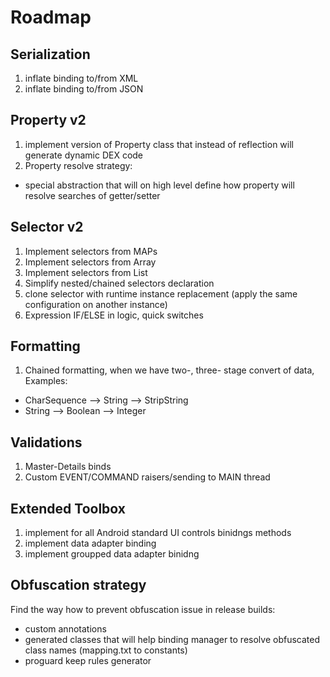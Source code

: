 # Roadmap

## Serialization

1. inflate binding to/from XML
2. inflate binding to/from JSON

## Property v2

1. implement version of Property class that instead of reflection will generate dynamic DEX code
2. Property resolve strategy:
- special abstraction that will on high level define how property will resolve searches of getter/setter

## Selector v2

1. Implement selectors from MAPs
2. Implement selectors from Array
3. Implement selectors from List
4. Simplify nested/chained selectors declaration
5. clone selector with runtime instance replacement (apply the same configuration on another instance)
6. Expression IF/ELSE in logic, quick switches

## Formatting

1. Chained formatting, when we have two-, three- stage convert of data, Examples: 
- CharSequence --> String --> StripString
- String --> Boolean --> Integer

## Validations

1. Master-Details binds
2. Custom EVENT/COMMAND raisers/sending to MAIN thread

## Extended Toolbox

1. implement for all Android standard UI controls binidngs methods
2. implement data adapter binding
3. implement groupped data adapter binidng

## Obfuscation strategy

Find the way how to prevent obfuscation issue in release builds:
- custom annotations
- generated classes that will help binding manager to resolve obfuscated class names (mapping.txt to constants)
- proguard keep rules generator
